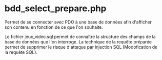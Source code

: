 # bdd_select_prepare.php
Permet de se connecter avec PDO à une base de données afin d'afficher son contenu en fonction de ce que l'on souhaite.

Le fichier jeux_video.sql permet de connaître la structure des champs de la base de données que l'on interroge.
La technique de la requête préparée permet de supprimer le risque d'attaque par injection SQL (Modofication de la requête SQL).
